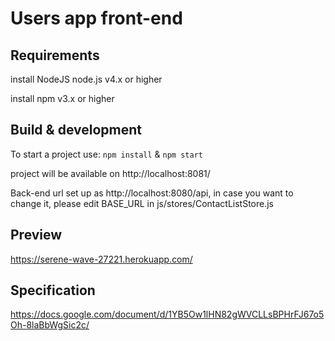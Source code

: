 # Users app front-end

## Requirements

install NodeJS node.js v4.x or higher

install npm v3.x or higher

## Build & development

To start a project use:
`npm install` & `npm start`

project will be available on http://localhost:8081/

Back-end url set up as http://localhost:8080/api, 
in case you want to change it, please edit BASE_URL in js/stores/ContactListStore.js

## Preview

https://serene-wave-27221.herokuapp.com/

## Specification

https://docs.google.com/document/d/1YB5Ow1lHN82gWVCLLsBPHrFJ67o5Oh-8laBbWgSic2c/
